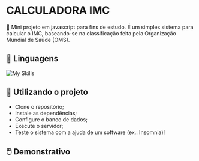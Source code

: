 # CALCULADORA IMC
:bookmark: Mini projeto em javascript para fins de estudo. É um simples sistema para calcular o IMC, baseando-se na classificação feita pela Organização Mundial de Saúde (OMS).

## :wrench: Linguagens

![My Skills](https://skillicons.dev/icons?i=js)

## :pushpin: Utilizando o projeto

- Clone o repositório;
- Instale as dependências;
- Configure o banco de dados;
- Execute o servidor;
- Teste o sistema com a ajuda de um software (ex.: Insomnia)!

## :computer_mouse: Demonstrativo
